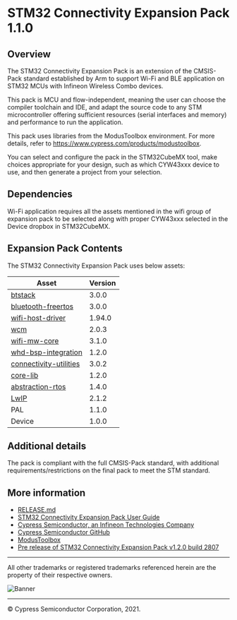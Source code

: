 # STM32 Connectivity Expansion Pack 1.1.0

## Overview
The STM32 Connectivity Expansion Pack is an extension of the CMSIS-Pack standard established by Arm
to support Wi-Fi and BLE application on STM32 MCUs with Infineon Wireless Combo devices.

This pack is MCU and flow-independent, meaning the user can choose the compiler toolchain and IDE,
and adapt the source code to any STM microcontroller offering sufficient resources (serial
interfaces and memory) and performance to run the application.

This pack uses libraries from the ModusToolbox environment. For more details, refer to
https://www.cypress.com/products/modustoolbox.

You can select and configure the pack in the STM32CubeMX tool, make choices appropriate for your
design, such as which CYW43xxx device to use, and then generate a project from your selection.

## Dependencies
Wi-Fi application requires all the assets mentioned in the wifi group of expansion pack to be
selected along with proper CYW43xxx selected in the Device dropbox in STM32CubeMX.

## Expansion Pack Contents
The STM32 Connectivity Expansion Pack uses below assets:

|  Asset                                                                                     | Version |
| ------------------------------------------------------------------------------------------ | ------- |
| [btstack](https://github.com/cypresssemiconductorco/btstack)                               |  3.0.0  |
| [bluetooth-freertos](https://github.com/cypresssemiconductorco/bluetooth-freertos)         |  3.0.0  |
| [wifi-host-driver](https://github.com/cypresssemiconductorco/wifi-host-driver)             |  1.94.0 |
| [wcm](https://github.com/cypresssemiconductorco/wifi-connection-manager)                   |  2.0.3  |
| [wifi-mw-core](https://github.com/cypresssemiconductorco/wifi-mw-core)                     |  3.1.0  |
| [whd-bsp-integration](https://github.com/cypresssemiconductorco/whd-bsp-integration)       |  1.2.0  |
| [connectivity-utilities](https://github.com/cypresssemiconductorco/connectivity-utilities) |  3.0.2  |
| [core-lib](https://github.com/cypresssemiconductorco/core-lib)                             |  1.2.0  |
| [abstraction-rtos](https://github.com/cypresssemiconductorco/abstraction-rtos)             |  1.4.0  |
| [LwIP](https://git.savannah.nongnu.org/cgit/lwip.git)                                      |  2.1.2  |
| PAL                                                                                        |  1.1.0  |
| Device                                                                                     |  1.0.0  |

## Additional details
The pack is compliant with the full CMSIS-Pack standard, with additional requirements/restrictions
on the final pack to meet the STM standard.

## More information
* [RELEASE.md](./RELEASE.md)
* [STM32 Connectivity Expansion Pack User Guide](./Documentation/STM32ConnectivityExpansionPack_UserGuide.pdf)
* [Cypress Semiconductor, an Infineon Technologies Company](http://www.cypress.com)
* [Cypress Semiconductor GitHub](https://github.com/cypresssemiconductorco)
* [ModusToolbox](https://www.cypress.com/products/modustoolbox-software-environment)
* [Pre release of STM32 Connectivity Expansion Pack v1.2.0 build 2807](./Infineon.Connectivity-STM32.1.2.0.2807.pack)

------

All other trademarks or registered trademarks referenced herein are the property of their respective
owners.

![Banner](images/Banner.png)

-------------------------------------------------------------------------------

© Cypress Semiconductor Corporation, 2021.
